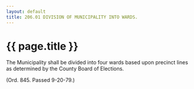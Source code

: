 ```yaml
---
layout: default 
title: 206.01 DIVISION OF MUNICIPALITY INTO WARDS.
---
```


{{ page.title }}
================

The Municipality shall be divided into four wards based upon precinct
lines as determined by the County Board of Elections.

(Ord. 845. Passed 9-20-79.)
